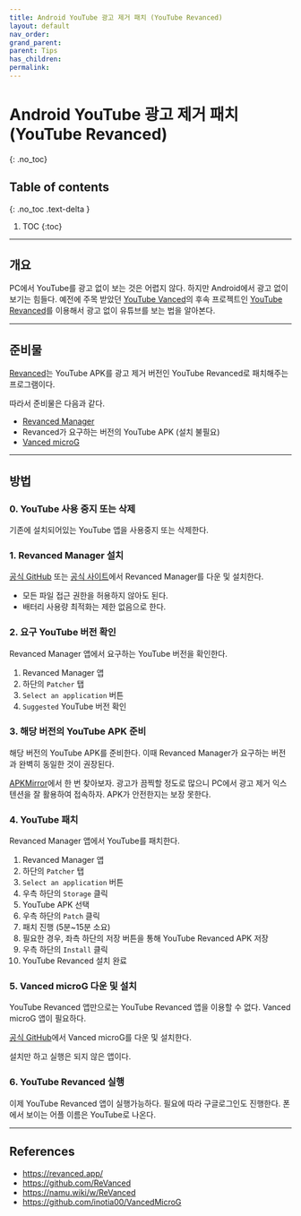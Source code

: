 ```yaml
---
title: Android YouTube 광고 제거 패치 (YouTube Revanced)
layout: default
nav_order:
grand_parent:
parent: Tips
has_children:
permalink:
---
```



# Android YouTube 광고 제거 패치 (YouTube Revanced)
{: .no_toc}

## Table of contents
{: .no_toc .text-delta }

1. TOC
{:toc}

***

## 개요

PC에서 YouTube를 광고 없이 보는 것은 어렵지 않다. 하지만 Android에서 광고 없이 보기는 힘들다. 예전에 주목 받았던 [YouTube Vanced](https://namu.wiki/w/YouTube%20Vanced)의 후속 프로젝트인 [YouTube Revanced](https://namu.wiki/w/ReVanced)를 이용해서 광고 없이 유튜브를 보는 법을 알아본다.

***

## 준비물

[Revanced](https://revanced.app/)는 YouTube APK를 광고 제거 버전인 YouTube Revanced로 패치해주는 프로그램이다.

따라서 준비물은 다음과 같다.
- [Revanced Manager](https://github.com/ReVanced/revanced-manager/releases)
- Revanced가 요구하는 버전의 YouTube APK (설치 불필요)
- [Vanced microG](https://github.com/inotia00/VancedMicroG/releases)

***

## 방법

### 0. YouTube 사용 중지 또는 삭제

기존에 설치되어있는 YouTube 앱을 사용중지 또는 삭제한다.

### 1. Revanced Manager 설치

[공식 GitHub](https://github.com/ReVanced/revanced-manager/releases) 또는 [공식 사이트](https://revanced.app/)에서  Revanced Manager를 다운 및 설치한다.

- 모든 파일 접근 권한을 허용하지 않아도 된다.
- 배터리 사용량 최적화는 제한 없음으로 한다.

### 2. 요구 YouTube 버전 확인

Revanced Manager 앱에서 요구하는 YouTube 버전을 확인한다.

1. Revanced Manager 앱
2. 하단의 `Patcher` 탭
3. `Select an application` 버튼
4. `Suggested` YouTube 버전 확인

### 3. 해당 버전의 YouTube APK 준비

해당 버전의 YouTube APK를 준비한다. 이때 Revanced Manager가 요구하는 버전과 완벽히 동일한 것이 권장된다.

[APKMirror](https://www.apkmirror.com/uploads/?appcategory=youtube)에서 한 번 찾아보자. 광고가 끔찍할 정도로 많으니 PC에서 광고 제거 익스텐션을 잘 활용하여 접속하자. APK가 안전한지는 보장 못한다.

### 4. YouTube 패치

Revanced Manager 앱에서 YouTube를 패치한다.

1. Revanced Manager 앱
2. 하단의 `Patcher` 탭
3. `Select an application` 버튼
4. 우측 하단의 `Storage` 클릭
5. YouTube APK 선택
6. 우측 하단의 `Patch` 클릭
7. 패치 진행 (5분~15분 소요)
8. 필요한 경우, 좌측 하단의 저장 버튼을 통해 YouTube Revanced APK 저장
9. 우측 하단의 `Install` 클릭
10. YouTube Revanced 설치 완료

### 5. Vanced microG 다운 및 설치

YouTube Revanced 앱만으로는 YouTube Revanced 앱을 이용할 수 없다. Vanced microG 앱이 필요하다.

[공식 GitHub](https://github.com/inotia00/VancedMicroG/releases)에서 Vanced microG를 다운 및 설치한다.

설치만 하고 실행은 되지 않은 앱이다.

### 6. YouTube Revanced 실행

이제 YouTube Revanced 앱이 실행가능하다. 필요에 따라 구글로그인도 진행한다.
폰에서 보이는 어플 이름은 YouTube로 나온다.

***

## References
- <https://revanced.app/>
- <https://github.com/ReVanced>
- <https://namu.wiki/w/ReVanced>
- <https://github.com/inotia00/VancedMicroG>